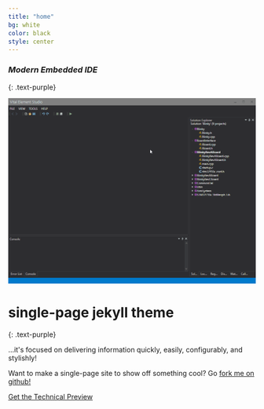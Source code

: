 ```yaml
---
title: "home"
bg: white
color: black
style: center
---
```


### *Modern Embedded IDE*
{: .text-purple}

<img src=img/vedemo.gif></img> 

# single-page jekyll theme
{: .text-purple}


…it's focused on delivering information quickly, easily, configurably, and stylishly!

Want to make a single-page site to show off something cool? Go [fork me on github!](http://vitalelement.github.io/vestudio/install/setup.exe")

<span id="forkongithub">
  <a href="http://vitalelement.github.io/VEStudio/Install/setup.exe" class="bg-blue">
    Get the Technical Preview
  </a>
</span>
